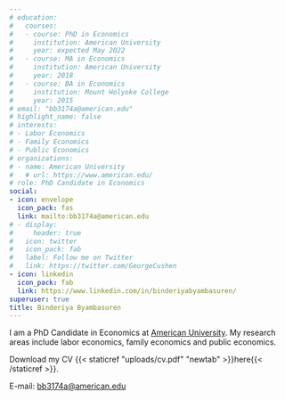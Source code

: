 ```yaml
---
# education:
#   courses:
#   - course: PhD in Economics
#     institution: American University
#     year: expected May 2022
#   - course: MA in Economics
#     institution: American University
#     year: 2018
#   - course: BA in Economics
#     institution: Mount Holyoke College
#     year: 2015
# email: "bb3174a@american.edu"
# highlight_name: false
# interests:
# - Labor Economics
# - Family Economics
# - Public Economics
# organizations:
# - name: American University
#   # url: https://www.american.edu/
# role: PhD Candidate in Economics
social:
- icon: envelope
  icon_pack: fas
  link: mailto:bb3174a@american.edu
# - display:
#     header: true
#   icon: twitter
#   icon_pack: fab
#   label: Follow me on Twitter
#   link: https://twitter.com/GeorgeCushen
- icon: linkedin
  icon_pack: fab
  link: https://www.linkedin.com/in/binderiyabyambasuren/
superuser: true
title: Binderiya Byambasuren
---
```


I am a PhD Candidate in Economics at [American University](https://www.american.edu/). My research areas include labor economics, family economics and public economics. 

Download my CV {{< staticref "uploads/cv.pdf" "newtab" >}}here{{< /staticref >}}.

E-mail: bb3174a@american.edu


